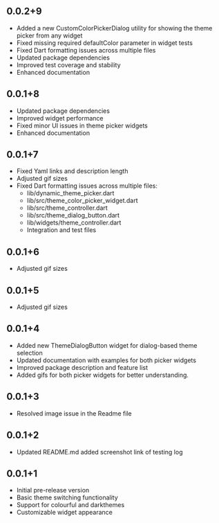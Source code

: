 ## 0.0.2+9

* Added a new CustomColorPickerDialog utility for showing the theme picker from any widget
* Fixed missing required defaultColor parameter in widget tests
* Fixed Dart formatting issues across multiple files
* Updated package dependencies
* Improved test coverage and stability
* Enhanced documentation

## 0.0.1+8

* Updated package dependencies
* Improved widget performance
* Fixed minor UI issues in theme picker widgets
* Enhanced documentation

## 0.0.1+7

* Fixed Yaml links and description length
* Adjusted gif sizes
* Fixed Dart formatting issues across multiple files:
  - lib/dynamic_theme_picker.dart
  - lib/src/theme_color_picker_widget.dart
  - lib/src/theme_controller.dart
  - lib/src/theme_dialog_button.dart
  - lib/widgets/theme_controller.dart
  - Integration and test files

## 0.0.1+6

* Adjusted gif sizes


## 0.0.1+5

* Adjusted gif sizes


## 0.0.1+4

* Added new ThemeDialogButton widget for dialog-based theme selection
* Updated documentation with examples for both picker widgets
* Improved package description and feature list
* Added gifs for both picker widgets for better understanding.


## 0.0.1+3

* Resolved image issue in the Readme file

## 0.0.1+2

* Updated README.md added screenshot link of testing log


## 0.0.1+1

* Initial pre-release version
* Basic theme switching functionality
* Support for colourful and darkthemes
* Customizable widget appearance




